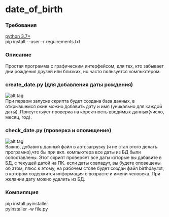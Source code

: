 # date_of_birth

### Требования
[python 3.7+](https://www.python.org/)<br/>
pip install --user -r requirements.txt

### Описание
Простая программа с графическим интерфейсом, для тех, кто забывает дни рождения друзей или близких, но часто пользуется компьютером.

### create_date.py (для добавления даты рождения)
![alt tag](https://github.com/pro100git/date_of_birth/blob/master/image/create_date.png "pro100git")​<br/>
При первом запуске скрипта будет создана база данных, в открывшемся окне можно добавить дату и имя (уникально для каждой даты). Присутстыует проверка на коректность вводимых данных(число, месяц, год).

### check_date.py (проверка и оповищение)
![alt tag](https://github.com/pro100git/date_of_birth/blob/master/image/check_date.png "pro100git")​<br/>
Важно, добавить данный файл в автозагрузку (я не стал этого делать програмно),что бы при вкл. компьютера все даты из БД были сопоставлены. Этот скрипт проверяет все даты которые вы дабавите в БД, с текущей датой на ПК. если даты совпадут, вы будете оповещены об этом, плюс к этому, на рабочем столе будет создан файл birthday.tхt, в котором содержится информация о возрасте и имени человека. При желании дату можно удалить из БД.

### Компиляция
pip install pyinstaller<br/>
pyinstaller -w file.py
